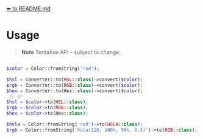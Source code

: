 [⬅️ to README.md](../README.md)
# Usage

> **Note** Tentative API - subject to change.

```php

$color = Color::fromString('red');

$hsl = Converter::to(HSL::class)->convert($color);
$rgb = Converter::to(RGB::class)->convert($color);
$hex = Converter::to(Hex::class)->convert($color);
 // or
$hsl = $color->to(HSL::class);
$rgb = $color->to(RGB::class);
$hex = $color->to(Hex::class);

$hsla = Color::fromString('red')->to(HSLA::class);
$rgb = Color::fromString('hsla(120, 100%, 50%, 0.5)')->to(RGB::class);
```
